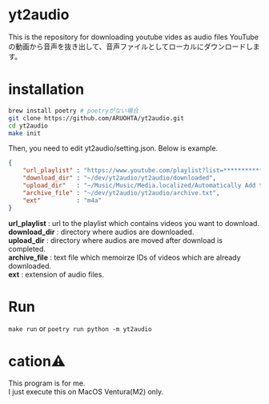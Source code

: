 # yt2audio

This is the repository for downloading youtube vides as audio files
YouTubeの動画から音声を抜き出して、音声ファイルとしてローカルにダウンロードします。

# installation
```sh
brew install poetry # poetryがない場合
git clone https://github.com/ARUOHTA/yt2audio.git
cd yt2audio
make init
```

Then, you need to edit yt2audio/setting.json. Below is example.
```json
{
    "url_playlist" : "https://www.youtube.com/playlist?list=**************************", 
    "download_dir" : "~/dev/yt2audio/yt2audio/downloaded", 
    "upload_dir"   : "~/Music/Music/Media.localized/Automatically Add to Music.localized/",
    "archive_file" : "~/dev/yt2audio/yt2audio/archive.txt", 
    "ext"          : "m4a"
}
```
**url_playlist** : url to the playlist which contains videos you want to download.  
**download_dir** : directory where audios are downloaded.  
**upload_dir**   : directory where audios are moved after download is completed.  
**archive_file** : text file which memoirze IDs of videos which are already downloaded.  
**ext**          : extension of audio files.  

# Run
`make run` or `poetry run python -m yt2audio`  

# cation⚠
This program is for me.  
I just execute this on MacOS Ventura(M2) only.  
